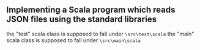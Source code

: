 ## Implementing a Scala program which reads JSON files using the standard libraries
the "test" scala class is supposed to fall under ```\src\test\scala```
the "main" scala class is supposed to fall under ```\src\main\scala```

